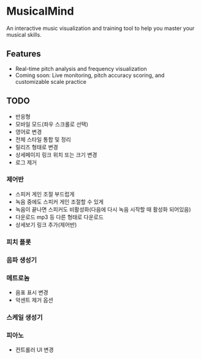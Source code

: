 # MusicalMind

An interactive music visualization and training tool to help you master your musical skills.

## Features
- Real-time pitch analysis and frequency visualization
- Coming soon: Live monitoring, pitch accuracy scoring, and customizable scale practice

## TODO

* 반응형
* 모바일 모드(좌우 스크롤로 선택)
* 영어로 변경
* 전체 스타일 통합 및 정리
* 릴리즈 형태로 변경
* 상세페이지 링크 위치 또는 크기 변경
* 로그 제거

### 제어반

* 스피커 게인 조절 부드럽게
* 녹음 중에도 스피커 게인 조절할 수 있게
* 녹음이 끝나면 스피커도 비활성화(다음에 다시 녹음 시작할 때 활성화 되어있음)
* 다운로드 mp3 등 다른 형태로 다운로드
* 상세보기 링크 추가(제어반)

### 피치 플롯

### 음파 생성기

### 메트로놈

* 음표 표시 변경
* 악센트 제거 옵션

### 스케일 생성기

### 피아노

* 컨트롤러 UI 변경
